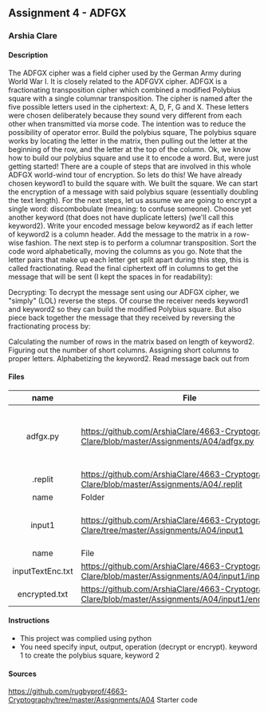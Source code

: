 ## Assignment 4 - ADFGX
### Arshia Clare
#### Description

The ADFGX cipher was a field cipher used by the German Army during World War I. It is closely related to the ADFGVX cipher. ADFGX is a fractionating transposition cipher which combined a modified Polybius square with a single columnar transposition. The cipher is named after the five possible letters used in the ciphertext: A, D, F, G and X. These letters were chosen deliberately because they sound very different from each other when transmitted via morse code. The intention was to reduce the possibility of operator error.
Build the polybius square, The polybius square works by locating the letter in the matrix, then pulling out the letter at the beginning of the row, and the letter at the top of the column.
Ok, we know how to build our polybius square and use it to encode a word. But, were just getting started! There are a couple of steps that are involved in this whole ADFGX world-wind tour of encryption. So lets do this!
We have already chosen keyword1 to build the square with.
We built the square.
We can start the encryption of a message with said polybius square (essentially doubling the text length).
For the next steps, let us assume we are going to encrypt a single word: discombobulate (meaning: to confuse someone). 
Choose yet another keyword (that does not have duplicate letters) (we'll call this keyword2).
Write your encoded message below keyword2 as if each letter of keyword2 is a column header.
Add the message to the matrix in a row-wise fashion.
The next step is to perform a columnar transposition. Sort the code word alphabetically, moving the columns as you go. Note that the letter pairs that make up each letter get split apart during this step, this is called fractionating.
Read the final ciphertext off in columns to get the message that will be sent (I kept the spaces in for readability):

Decrypting:
To decrypt the message sent using our ADFGX cipher, we "simply" (LOL) reverse the steps. Of course the receiver needs keyword1 and keyword2 so they can build the modified Polybius square. But also piece back together the message that they received by reversing the fractionating process by:

Calculating the number of rows in the matrix based on length of keyword2.
Figuring out the number of short columns.
Assigning short columns to proper letters.
Alphabetizing the keyword2.
Read message back out from

#### Files
|   name   | File                       | Description                                                |
| :---: | -------------------------- | ---------------------------------------------------------- |
|adfgx.py| https://github.com/ArshiaClare/4663-Cryptography-Clare/blob/master/Assignments/A04/adfgx.py | the main program that contains the classes: ADFGXdecrypt, ADFGXencrpt |
|.replit|https://github.com/ArshiaClare/4663-Cryptography-Clare/blob/master/Assignments/A04/.replit| running the program |
|   name   | Folder                       | Description                                           |
|input1|https://github.com/ArshiaClare/4663-Cryptography-Clare/tree/master/Assignments/A04/input1 | input folder contains input and output (encryption) |
|   name   | File                       | Description                                                |
|inputTextEnc.txt | https://github.com/ArshiaClare/4663-Cryptography-Clare/blob/master/Assignments/A04/input1/inputTextEnc | just a random string |
|encrypted.txt | https://github.com/ArshiaClare/4663-Cryptography-Clare/blob/master/Assignments/A04/input1/encrypted.txt | the output|



#### Instructions
- This project was complied using python
- You need specify input, output, operation (decrypt or encrypt). keyword 1 to create the polybius square, keyword 2

#### Sources
https://github.com/rugbyprof/4663-Cryptography/tree/master/Assignments/A04 
Starter code
